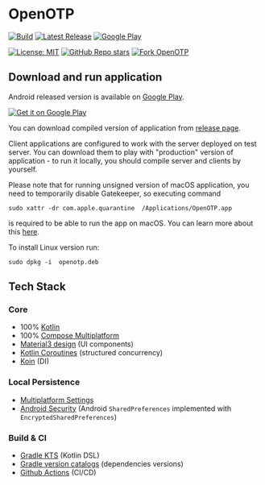 # OpenOTP

[![Build](https://img.shields.io/github/actions/workflow/status/avan1235/open-otp/release.yml?label=Build)](https://github.com/avan1235/open-otp/actions/workflows/release.yml)
[![Latest Release](https://img.shields.io/github/v/release/avan1235/open-otp?label=Release)](https://github.com/avan1235/open-otp/releases)
[![Google Play](https://img.shields.io/endpoint?color=green&logo=google-play&logoColor=green&url=https%3A%2F%2Fplay.cuzi.workers.dev%2Fplay%3Fi%3Dml.dev.kotlin.openotp.OpenOtp%26l%3DGoogle%2520Play%26m%3D%24version)](https://play.google.com/store/apps/details?id=ml.dev.kotlin.openotp.OpenOtp)

[![License: MIT](https://img.shields.io/badge/License-MIT-red.svg)](./LICENSE.md)
[![GitHub Repo stars](https://img.shields.io/github/stars/avan1235/open-otp?style=social)](https://github.com/avan1235/open-otp/stargazers)
[![Fork OpenOTP](https://img.shields.io/github/forks/avan1235/open-otp?logo=github&style=social)](https://github.com/avan1235/open-otp/fork)

## Download and run application

Android released version is available on
[Google Play](https://play.google.com/store/apps/details?id=ml.dev.kotlin.openotp.OpenOtp).

<a href='https://play.google.com/store/apps/details?id=ml.dev.kotlin.openotp.OpenOtp'><img alt='Get it on Google Play' src='https://play.google.com/intl/en_us/badges/static/images/badges/en_badge_web_generic.png'/></a>

You can download compiled version of application from
[release page](https://github.com/avan1235/open-otp/releases).

Client applications are configured to work with the server deployed on test server.
You can download them to play with "production" version of application - to run it locally,
you should compile server and clients by yourself.

Please note that for running unsigned version of macOS application, you need to temporarily
disable Gatekeeper, so executing command

```shell
sudo xattr -dr com.apple.quarantine  /Applications/OpenOTP.app
```

is required to be able to run the app on macOS. You can learn more about this
[here](https://web.archive.org/web/20230318124537/https://disable-gatekeeper.github.io/).

To install Linux version run:

```shell
sudo dpkg -i  openotp.deb
```

## Tech Stack

### Core

- 100% [Kotlin](https://kotlinlang.org/)
- 100% [Compose Multiplatform](https://github.com/JetBrains/compose-multiplatform)
- [Material3 design](https://m3.material.io/) (UI components)
- [Kotlin Coroutines](https://kotlinlang.org/docs/coroutines-overview.html) (structured concurrency)
- [Koin](https://insert-koin.io/) (DI)

### Local Persistence

- [Multiplatform Settings](https://github.com/russhwolf/multiplatform-settings)
- [Android Security](https://developer.android.com/jetpack/androidx/releases/security) (Android `SharedPreferences`
  implemented with `EncryptedSharedPreferences`)

### Build & CI

- [Gradle KTS](https://docs.gradle.org/current/userguide/kotlin_dsl.html) (Kotlin DSL)
- [Gradle version catalogs](https://developer.android.com/build/migrate-to-catalogs) (dependencies versions)
- [Github Actions](https://github.com/avan1235/open-otp/actions) (CI/CD)
